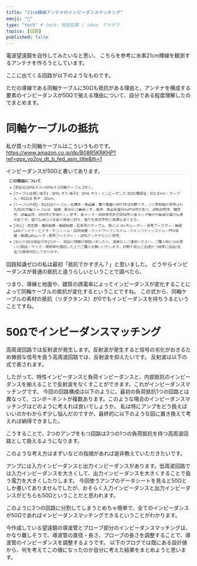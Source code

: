```yaml
---
title: "21cm輝線アンテナのインピーダンスマッチング"
emoji: "📡"
type: "tech" # tech: 技術記事 / idea: アイデア
topics: [回路]
published: false
---
```

電波望遠鏡を自作してみたいなと思い、
こちらを参考に水素21cm輝線を観測するアンテナを作ろうとしています。

ここに出てくる回路が以下のようなものです。

ただの導線である同軸ケーブルに50Ωも抵抗がある理由と、アンテナを構成する要素のインピーダンスが50Ωで揃える理由について、自分である程度理解したのでまとめます。

# 同軸ケーブルの抵抗
私が買った同軸ケーブルはこういうものです。
https://www.amazon.co.jp/dp/B08R5KRKHP?ref=ppx_yo2ov_dt_b_fed_asin_title&th=1

インピーダンスが50Ωと書いてあります。
![alt text](/images/impedance_matching/image.png)

回路知識ゼロの私は最初「抵抗でかすぎん？」と思いました。
どうやらインピーダンスが普通の抵抗と違うらしいということで調べたら、



つまり、導線と地面や、媒質の誘電率によってインピーダンスが変化することによって同軸ケーブルの抵抗が変化するということですね。
この式から、同軸ケーブルの素材の抵抗（リダクタンス）が0でもインピーダンスを持ちうるということですね。


# 50Ωでインピーダンスマッチング

高周波回路では反射波が発生します。反射波が発生すると信号の劣化がおきるため微弱な信号を扱う高周波回路では、反射波を抑えたいです。
反射波は以下の式で表されます。




したがって、特性インピーダンスと負荷インピーダンスと、内部抵抗のインピーダンスを揃えることで反射波をなくすことができます。これがインピーダンスマッチングです。
今回の回路構成は以下のように、最初の負荷抵抗1つの回路とは異なって、コンポーネントが複数あります。このような場合のインピーダンスマッチングはどのように考えれば良いでしょうか。
私は特にアンプをどう扱えばいいのかわからず少し悩んだのですが、最終的に以下のような図に置き換えて考えれば納得できました。






こうすることで、2つのアンプをもつ回路は3つの1つの負荷抵抗を持つ高周波回路として扱えるようになります。

このような考え方はまずいなどの指摘があれば是非教えていただきたいです。

アンプには入力インピーダンスと出力インピーダンスがあります。低周波回路では入力インピーダンスを大きくして、出力インピーダンスを大きくすることで扱う電力を大きくしたりします。
今回使うアンプのデータシートを見ると50Ωとしか書いてありませんでしたが、おそらく入力インピーダンスと出力インピーダンスがどちらも50Ωということだと思われます。

このように3つの回路に分割してしまうとめちゃ簡単で、全てのインピーダンスが50Ωであればインピーダンスマッチングできるということがわかります。

今作成している望遠鏡の導波管とプローブ部分のインピーダンスマッチングは、かなり難しそうで、導波管の直径・長さ、プローブの長さを調整することで、導波管のインピーダンスを調整するようです。
以下のブログでは既にある設計値から、何を考えてこの値になったのか自分に考えた結果をまとめようと思います。


